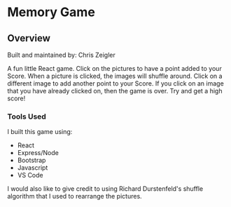 # Memory Game

## Overview

Built and maintained by: Chris Zeigler

A fun little React game. Click on the pictures to have a point added to your Score. When a picture is clicked, the images will shuffle around. Click on a different image to add another point to your Score. If you click on an image that you have already clicked on, then the game is over. Try and get a high score!

### Tools Used

I built this game using: 

* React
* Express/Node
* Bootstrap
* Javascript
* VS Code 

I would also like to give credit to using Richard Durstenfeld's shuffle algorithm that I used to rearrange the pictures. 
